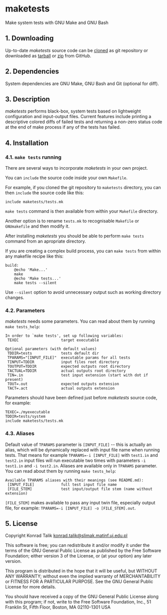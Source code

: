 # maketests

Make system tests with GNU Make and GNU Bash

## 1. Downloading

Up-to-date *maketests* source code can be
[cloned](https://github.com/ktalik/maketests.git)
as git repository or downloaded as
[tarball](https://github.com/ktalik/maketests/archive/master.tar.gz)
or
[zip](https://github.com/ktalik/maketests/archive/master.zip)
from GitHub.

## 2. Dependencies

System dependencies are GNU Make, GNU Bash and Git (optional for diff).

## 3. Description

*maketests* performs black-box, system tests based on lightweight configuration
and input-output files. Current features include printing a descriptive colored
diffs of failed tests and returning a non-zero status code at the end of make
process if any of the tests has failed. 

## 4. Installation

### 4.1. `make tests` running

There are several ways to incorporate *maketests* in your own project.

You can `include` the source code inside your own `Makefile`.

For example, if you cloned the git repository to `maketests` directory, you can
then `include` the source code like this:

```make
include maketests/tests.mk
```

`make tests` command is then available from within your `Makefile` directory.

Another option is to rename `tests.mk` to recognisable `Makefile` or
`GNUmakefile` and then modify it.

After installing *maketests* you should be able to perform `make tests` command
from an apropriate directory.

If you are creating a complex build process, you can `make tests` from within
any makefile recipe like this:

```make
build:
    @echo 'Make...'
    make
    @echo 'Make tests...'
    make tests --silent
```

Use `--silent` option to avoid unnecessary output such as working directory
changes.

### 4.2. Parameters

*maketests* needs some parameters. You can read about them
by running `make tests_help`:

```
In order to `make tests', set up following variables:
 TEXEC                   target executable

Optional parameters (with default values)
 TDDIR=tests             tests default dir
 TPARAMS="[INPUT_FILE]"  executable params for all tests
 TINPUT=TDDIR            input files root directory
 TOUTPUT=TDDIR           expected outputs root directory
 TACTUAL=TDDIR           actual outputs root directory
 TIN=.in                 test input extension (start with dot if present)
 TOUT=.out               expected outputs extension
 TACT=.act               actual outputs extension
```

Parameters should have been defined just before *maketests* source code,
for example:

```make
TEXEC=./myexecutable
TDDIR=tests/system
include maketests/tests.mk
```

### 4.3. Aliases

Default value of `TPARAMS` parameter is `[INPUT_FILE]` -- this
is actually an alias, which will be dynamically replaced with input file name
when running tests. That means for example `TPARAMS=-i [INPUT_FILE]`
with `test1.in` and `test2.in` input files will run executable two times with
parameters `-i test1.in` and `-i test2.in`. Aliases are available only in
`TPARAMS` parameter. You can read about them by running `make tests_help`:

```
Available TPARAMS aliases with their meanings (see README.md):
 [INPUT_FILE]            full test input file name
 [FILE_STEM]             test input/output file stem (name without extension)
```

`[FILE_STEM]` makes available to pass any input twin file, especially
output file, for example: `TPARAMS=-i [INPUT_FILE] -o [FILE_STEM].out`.

## 5. License

Copyright Konrad Talik <konrad.talik@slimak.matinf.uj.edu.pl>

This software is free; you can redistribute it and/or modify it under the terms
of the GNU General Public License as published by the Free Software Foundation;
either version 3 of the License, or (at your option) any later version.

This program is distributed in the hope that it will be useful,
but WITHOUT ANY WARRANTY; without even the implied warranty of MERCHANTABILITY
or FITNESS FOR A PARTICULAR PURPOSE. See the GNU General Public License
for more details.

You should have received a copy of the GNU General Public License along
with this program; if not, write to the Free Software Foundation,
Inc., 51 Franklin St, Fifth Floor, Boston, MA  02110-1301  USA
